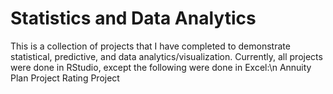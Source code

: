 # Statistics and Data Analytics

This is a collection of projects that I have completed to demonstrate statistical, predictive, and data analytics/visualization. Currently, all projects were done in RStudio, except the following were done in Excel:\n
Annuity Plan Project
Rating Project
